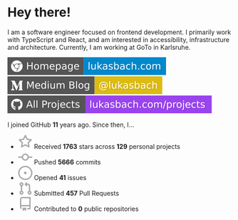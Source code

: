 # Hey there!

I am a software engineer focused on frontend development. I primarily work with TypeScript and React, and am interested in accessibility, infrastructure and architecture. Currently, I am working at GoTo in Karlsruhe.

[![Homepage](./icons/homepage.svg)](https://lukasbach.com)
[![Medium Blog](./icons/medium.svg)](https://medium.com/@lukasbach)
[![My Projects](./icons/projects.svg)](https://lukasbach.com/projects)

I joined GitHub **11** years ago. Since then, I...

- ![](./icons/star.svg) Received **1763** stars across **129** personal projects
- ![](./icons/commit.svg) Pushed **5666** commits
- ![](./icons/issues.svg) Opened **41** issues
- ![](./icons/pr.svg) Submitted **457** Pull Requests
- ![](./icons/repo.svg) Contributed to **0** public repositories
